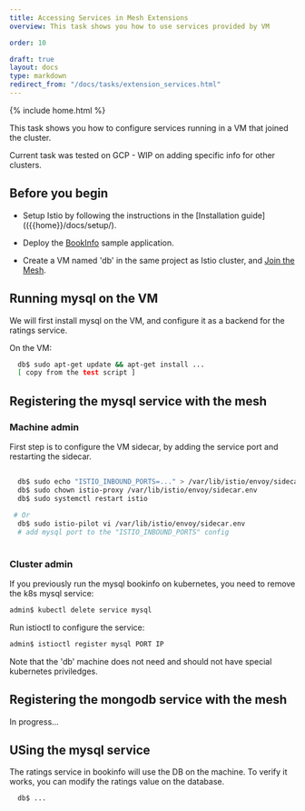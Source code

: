 ```yaml
---
title: Accessing Services in Mesh Extensions
overview: This task shows you how to use services provided by VM

order: 10

draft: true
layout: docs
type: markdown
redirect_from: "/docs/tasks/extension_services.html"
---
```

{% include home.html %}

This task shows you how to configure services running in a VM that joined the cluster.

Current task was tested on GCP - WIP on adding specific info for other clusters. 

## Before you begin

* Setup Istio by following the instructions in the
  [Installation guide](({{home}}/docs/setup/).

* Deploy the [BookInfo]({{home}}/docs/samples/bookinfo.html) sample application.

* Create a VM named 'db' in the same project as Istio cluster, and [Join the Mesh]({{home}}/docs/install/joining.html).

## Running mysql on the VM

We will first install mysql on the VM, and configure it as a backend for the ratings service.

On the VM:
```bash
  db$ sudo apt-get update && apt-get install ...
  [ copy from the test script ]
```

## Registering the mysql service with the mesh

 ### Machine admin
First step is to configure the VM sidecar, by adding the service port and restarting the sidecar.

```bash
  
  db$ sudo echo "ISTIO_INBOUND_PORTS=..." > /var/lib/istio/envoy/sidecar.env
  db$ sudo chown istio-proxy /var/lib/istio/envoy/sidecar.env
  db$ sudo systemctl restart istio
  
 # Or 
  db$ sudo istio-pilot vi /var/lib/istio/envoy/sidecar.env
  # add mysql port to the "ISTIO_INBOUND_PORTS" config
  
  ```
  
  ###  Cluster admin 
  
  If you previously run the mysql bookinfo on kubernetes, you need to remove the k8s mysql service:
  
  ```bash
  admin$ kubectl delete service mysql
  ```
  
  Run istioctl to configure the service:
  
  ```bash
  admin$ istioctl register mysql PORT IP
  ```
  
  Note that the 'db' machine does not need and should not have special kubernetes priviledges. 
  
## Registering the mongodb service with the mesh
  
 In progress...

## USing the mysql service 

The ratings service in bookinfo will use the DB on the machine. To verify it works, you can
modify the ratings value on the database.

```bash
  db$ ...
```
